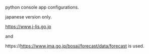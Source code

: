 python console app configurations.

japanese version only.

https://www.j-lis.go.jp

and 

https://https://www.jma.go.jp/bosai/forecast/data/forecast is used.
